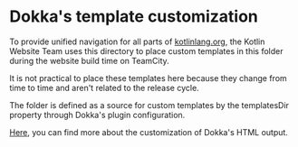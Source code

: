 # Dokka's template customization

To provide unified navigation for all parts of [kotlinlang.org](https://kotlinlang.org/),
the Kotlin Website Team uses this directory to place custom templates in this folder
during the website build time on TeamCity.

It is not practical to place these templates here because they change from time to time and aren't related to the release cycle.

The folder is defined as a source for custom templates by the templatesDir property through Dokka's plugin configuration.

[Here](https://kotlinlang.org/docs/dokka-html.html#templates), you can
find more about the customization of Dokka's HTML output.
